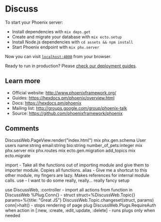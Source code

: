 # Discuss

To start your Phoenix server:

  * Install dependencies with `mix deps.get`
  * Create and migrate your database with `mix ecto.setup`
  * Install Node.js dependencies with `cd assets && npm install`
  * Start Phoenix endpoint with `mix phx.server`

Now you can visit [`localhost:4000`](http://localhost:4000) from your browser.

Ready to run in production? Please [check our deployment guides](https://hexdocs.pm/phoenix/deployment.html).

## Learn more

  * Official website: http://www.phoenixframework.org/
  * Guides: https://hexdocs.pm/phoenix/overview.html
  * Docs: https://hexdocs.pm/phoenix
  * Mailing list: http://groups.google.com/group/phoenix-talk
  * Source: https://github.com/phoenixframework/phoenix

## Comments

DiscussWeb.PageView.render("index.html")
mix phx.gen.schema User users name:string email:string bio:string number_of_pets:integer
mix phx.server
mix phx.routes
mix ecto.gen.migration add_topics
mix ecto.migrate

import - Take all the functions out of importing module and give them to importer module. Copies all functions.
alias - Give me a shortcut to this other module, my fingers are lazy. Makes references for internal module calls.
use - I want to do some really, really... really fancy setup

use DiscussWeb, :controller - import all actions from function in DiscussWeb
%Plug.Conn{} - struct
struct=%DiscussWeb.Topic{}
params=%{title: "Great JS"}
DiscussWeb.Topic.changeset(struct, params)
conn|>halt() - stops rendering of page
plug DiscussWeb.Plugs.RequireAuth when action in [:new, :create, :edit,:update, :delete] - runs plugs only when needed